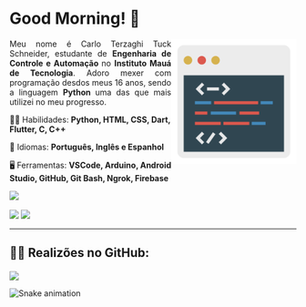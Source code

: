 <h1> Good Morning! 👋 </h1>

<img src="https://raw.githubusercontent.com/carloterzaghi/carloterzaghi/main/aba.png" min-width="360px" max-width="360px" width="220px"           align="right" alt="Tela">

<p align="justify"> 
  Meu nome é Carlo Terzaghi Tuck Schneider, estudante de <strong> Engenharia de Controle e Automação </strong> no <strong> Instituto Mauá de Tecnologia</strong>. Adoro mexer com programação desdos meus 16 anos, sendo a linguagem <strong> Python </strong> uma das que mais utilizei no meu progresso.
</p>

<p align="left">
 👨‍💻 Habilidades: <strong> Python, HTML, CSS, Dart, Flutter, C, C++ </strong>
</p>

<p align="left">
 💬 Idiomas: <strong> Português, Inglês e Espanhol </strong>
</p>

<p align="left">
 🖥️ Ferramentas: <strong>VSCode, Arduino, Android Studio, GitHub, Git Bash, Ngrok, Firebase</strong>
</p>

<a href="https://www.codewars.com/users/Mr.%20Mystery">
         <img src="[https://raw.githubusercontent.com/carloterzaghi/carloterzaghi/main/aba.png](https://www.codewars.com/users/Mr.%20Mystery/badges/large)">
</a>

<p align="left">
  <a href="mailto:carlotts16@gmail.com" alt="Gmail">
  <img src="https://img.shields.io/badge/Gmail-D14836?style=for-the-badge&logo=gmail&logoColor=white"/></a>
  
  <a href="https://www.linkedin.com/in/carlotts/" alt="Linkedin">
  <img src="https://img.shields.io/badge/-Linkedin-0e76a8?style=for-the-badge&logo=Linkedin&logoColor=white&link=https://www.linkedin.com/in/carlotts" /></a>
</p> 

<hr>
<h2> 🐱‍💻 Realizões no GitHub: <br> </h2>
  <a href="https://github.com/anuraghazra/github-readme-stats"><img align="center" src="https://github-readme-stats.vercel.app/api?username=carloterzaghi&show_icons=true&include_all_commits=true&theme=tokyonight&hide_border=true"/></a>

         
  ![Snake animation](https://github.com/carloterzaghi/carloterzaghi/blob/output/github-contribution-grid-snake.svg)
